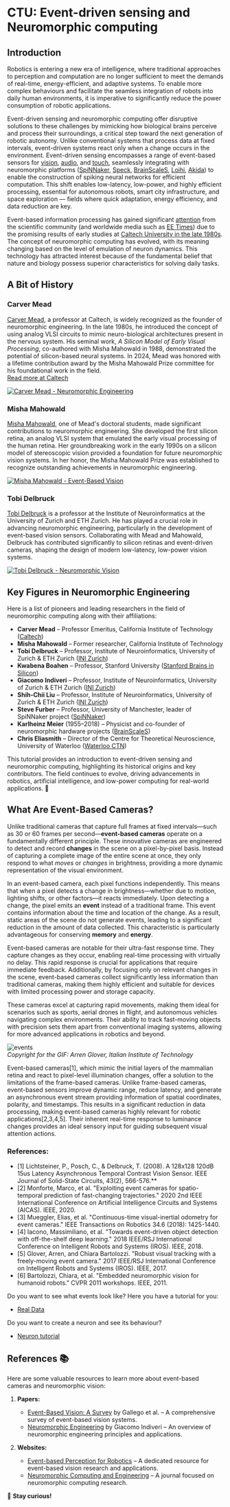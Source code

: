 # CTU: Event-driven sensing and Neuromorphic computing

## Introduction 

Robotics is entering a new era of intelligence, where traditional approaches to perception 
and computation are no longer sufficient to meet the demands of real-time, energy-efficient,
and adaptive systems. To enable more complex behaviours and facilitate the seamless integration 
of robots into daily human environments, it is imperative to significantly reduce the power 
consumption of robotic applications.

Event-driven sensing and neuromorphic computing offer disruptive solutions to these challenges 
by mimicking how biological brains perceive and process their surroundings, a critical step toward
the next generation of robotic autonomy. Unlike conventional systems that process data at fixed
intervals, event-driven systems react only when a change occurs in the environment. 
Event-driven sensing encompasses a range of event-based sensors for [vision](https://www.prophesee.ai/event-based-sensor-imx636-sony-prophesee/), 
[audio](https://link.springer.com/referenceworkentry/10.1007/978-1-4614-7320-6_118-1), and [touch](https://link.springer.com/referenceworkentry/10.1007/978-981-16-5540-1_117), 
seamlessly integrating with neuromorphic platforms ([SpiNNaker](https://www.humanbrainproject.eu/en/collaborate-hbp/innovation-industry/technology-catalogue/spinnaker/),
[Speck](https://www.synsense.ai/products/speck-2/), [BrainScaleS](https://brainscales.kip.uni-heidelberg.de/), [Loihi](https://www.intel.com/content/www/us/en/research/neuromorphic-computing.html), [Akida](https://brainchip.com/akida-neural-processor-soc/)) 
to enable the construction of spiking neural networks for efficient computation.
This shift enables low-latency, low-power, and highly efficient processing, essential for autonomous
robots, smart city infrastructure, and space exploration — fields where quick adaptation, energy 
efficiency, and data reduction are key.

Event-based information processing has gained significant [attention](https://www.eetimes.com/what-does-neuromorphic-mean-today/) from the scientific community 
(and worldwide media such as [EE Times](https://www.eetimes.com/tag/neuromorphic/)) due to the promising results of early studies at 
[Caltech University in the late 1980s](http://www.carvermead.caltech.edu/). The concept of neuromorphic computing has evolved, with its meaning changing 
based on the level of emulation of neuron dynamics. This technology has attracted interest because 
of the fundamental belief that nature and biology possess superior characteristics for solving daily
tasks. 

## A Bit of History  

### Carver Mead  

[Carver Mead](http://www.carvermead.caltech.edu/), a professor at Caltech, is widely recognized as the founder of neuromorphic engineering. In the late 1980s, he introduced the concept of using analog VLSI circuits to mimic neuro-biological architectures present in the nervous system. His seminal work, *A Silicon Model of Early Visual Processing*, co-authored with Misha Mahowald in 1988, demonstrated the potential of silicon-based neural systems. In 2024, Mead was honored with a lifetime contribution award by the Misha Mahowald Prize committee for his foundational work in the field.  
[Read more at Caltech](https://www.caltech.edu/about/news/carver-mead-earns-lifetime-contribution-award-for-neuromorphic-engineering/)  

[![Carver Mead - Neuromorphic Engineering](https://img.youtube.com/vi/vznthE_AsVM/0.jpg)](https://www.youtube.com/watch?v=vznthE_AsVM)

### Misha Mahowald  

[Misha Mahowald](https://direct.mit.edu/neco/article/35/3/343/113812/Neuromorphic-Engineering-In-Memory-of-Misha), one of Mead's doctoral students, made significant contributions to neuromorphic engineering. She developed the first silicon retina, an analog VLSI system that emulated the early visual processing of the human retina. Her groundbreaking work in the early 1990s on a silicon model of stereoscopic vision provided a foundation for future neuromorphic vision systems. In her honor, the Misha Mahowald Prize was established to recognize outstanding achievements in neuromorphic engineering.  

[![Misha Mahowald - Event-Based Vision](https://img.youtube.com/vi/dh8O5PuxyTk/0.jpg)](https://www.youtube.com/watch?v=dh8O5PuxyTk)


### Tobi Delbruck  

[Tobi Delbruck](https://www.eetimes.com/podcasts/tobi-delbruck-talks-caltech-cameras-and-neural-control/) is a professor at the Institute of Neuroinformatics at the University of Zurich and ETH Zurich. He has played a crucial role in advancing neuromorphic engineering, particularly in the development of event-based vision sensors. Collaborating with Mead and Mahowald, Delbruck has contributed significantly to silicon retinas and event-driven cameras, shaping the design of modern low-latency, low-power vision systems.  

[![Tobi Delbruck - Neuromorphic Vision](https://img.youtube.com/vi/Y1KBAFM1Iuc/0.jpg)](https://www.youtube.com/watch?v=Y1KBAFM1Iuc)

## Key Figures in Neuromorphic Engineering  

Here is a list of pioneers and leading researchers in the field of neuromorphic computing along with their affiliations:  

- **Carver Mead** – Professor Emeritus, California Institute of Technology ([Caltech](https://www.caltech.edu/))  
- **Misha Mahowald** – Former researcher, California Institute of Technology  
- **Tobi Delbruck** – Professor, Institute of Neuroinformatics, University of Zurich & ETH Zurich ([INI Zurich](https://www.ini.uzh.ch/))  
- **Kwabena Boahen** – Professor, Stanford University ([Stanford Brains in Silicon](https://web.stanford.edu/group/brainsinsilicon/))  
- **Giacomo Indiveri** – Professor, Institute of Neuroinformatics, University of Zurich & ETH Zurich ([INI Zurich](https://www.ini.uzh.ch/))  
- **Shih-Chii Liu** – Professor, Institute of Neuroinformatics, University of Zurich & ETH Zurich ([INI Zurich](https://www.ini.uzh.ch/))  
- **Steve Furber** – Professor, University of Manchester, leader of SpiNNaker project ([SpiNNaker](https://www.cs.manchester.ac.uk/research/expertise/neuromorphic-computing/))  
- **Karlheinz Meier** (1955–2018) – Physicist and co-founder of neuromorphic hardware projects ([BrainScaleS](https://brainscales.kip.uni-heidelberg.de/))  
- **Chris Eliasmith** – Director of the Centre for Theoretical Neuroscience, University of Waterloo ([Waterloo CTN](https://uwaterloo.ca/))  

This tutorial provides an introduction to event-driven sensing and neuromorphic computing, highlighting its historical origins and key contributors. The field continues to evolve, driving advancements in robotics, artificial intelligence, and low-power computing for real-world applications. 🚀  

## What Are Event-Based Cameras?

Unlike traditional cameras that capture full frames at fixed intervals—such
as 30 or 60 frames per second—**event-based cameras** operate on a 
fundamentally different principle. These innovative cameras are 
engineered to detect and record **changes** in the scene on a pixel-by-pixel
basis. Instead of capturing a complete image of the entire scene at once, 
they only respond to what *moves* or *changes* in brightness, providing a
more dynamic representation of the visual environment.

In an event-based camera, each pixel functions independently. This means
that when a pixel detects a change in brightness—whether due to motion, 
lighting shifts, or other factors—it reacts immediately. Upon detecting a 
change, the pixel emits an **event** instead of a traditional frame. This
event contains information about the time and location of the change. As a
result, static areas of the scene do not generate events, leading to a 
significant reduction in the amount of data collected. This characteristic
is particularly advantageous for conserving **memory** and **energy**.

Event-based cameras are notable for their ultra-fast response time. They
capture changes as they occur, enabling real-time processing with virtually
no delay. This rapid response is crucial for applications that require 
immediate feedback. Additionally, by focusing only on relevant changes in
the scene, event-based cameras collect significantly less information than
traditional cameras, making them highly efficient and suitable for devices
with limited processing power and storage capacity.

These cameras excel at capturing rapid movements, making them ideal
for scenarios such as sports, aerial drones in flight, and autonomous
vehicles navigating complex environments. Their ability to track fast-moving 
objects with precision sets them apart from conventional imaging systems,
allowing for more advanced applications in robotics and beyond.

![events](Images/example.gif)  
*Copyright for the GIF: Arren Glover, Italian Institute of Technology*

Event-based cameras[1], which mimic the initial 
layers of the mammalian retina and react to pixel-level illumination 
changes, offer a solution to the limitations of the frame-based cameras. 
Unlike frame-based cameras, event-based sensors improve dynamic range,
reduce latency, and generate an
asynchronous event stream providing information of spatial coordinates, 
polarity, and timestamps. This results in a significant reduction in data
processing, making event-based cameras highly relevant for robotic 
applications[2,3,4,5]. 
Their inherent real-time response to luminance changes provides 
an ideal sensory input for guiding subsequent visual attention actions.


### References: 
- [1] Lichtsteiner, P., Posch, C., & Delbruck, T. (2008). A 128x128 120dB 15us Latency Asynchronous Temporal Contrast Vision Sensor. IEEE Journal of Solid-State Circuits, 43(2), 566-576.**
- [2] Monforte, Marco, et al. "Exploiting event cameras for spatio-temporal prediction of fast-changing trajectories." 2020 2nd IEEE International Conference on Artificial Intelligence Circuits and Systems (AICAS). IEEE, 2020.
- [3] Mueggler, Elias, et al. "Continuous-time visual-inertial odometry for event cameras." IEEE Transactions on Robotics 34.6 (2018): 1425-1440.
- [4] Iacono, Massimiliano, et al. "Towards event-driven object detection with off-the-shelf deep learning." 2018 IEEE/RSJ International Conference on Intelligent Robots and Systems (IROS). IEEE, 2018.
- [5] Glover, Arren, and Chiara Bartolozzi. "Robust visual tracking with a freely-moving event camera." 2017 IEEE/RSJ International Conference on Intelligent Robots and Systems (IROS). IEEE, 2017.
- [6] Bartolozzi, Chiara, et al. "Embedded neuromorphic vision for humanoid robots." CVPR 2011 workshops. IEEE, 2011.




Do you want to see what events look like? Here you have a tutorial for you: 
- [Real Data](https://github.com/GiuliaDAngelo/EDtutorial/blob/main/realdata.py)

Do you want to create a neuron and see its behaviour?
- [Neuron tutorial](https://github.com/GiuliaDAngelo/EDtutorial/blob/main/neuron.py)

## References 📚
Here are some valuable resources to learn more about event-based cameras and neuromorphic vision:

1. **Papers:**
   - [Event-Based Vision: A Survey](https://ieeexplore.ieee.org/abstract/document/9138762) by Gallego et al. – A comprehensive survey of event-based vision systems.
   - [Neuromorphic Engineering](https://link.springer.com/chapter/10.1007/978-3-662-43505-2_38) by Giacomo Indiveri – An overview of neuromorphic engineering principles and applications.


4. **Websites:**
   - [Event-based Perception for Robotics](https://edpr.iit.it/) – A dedicated resource for event-based vision research and applications.
   - [Neuromorphic Computing and Engineering](https://iopscience.iop.org/journal/2634-4386) – A journal focused on neuromorphic computing research.


🧠 **Stay curious!**
